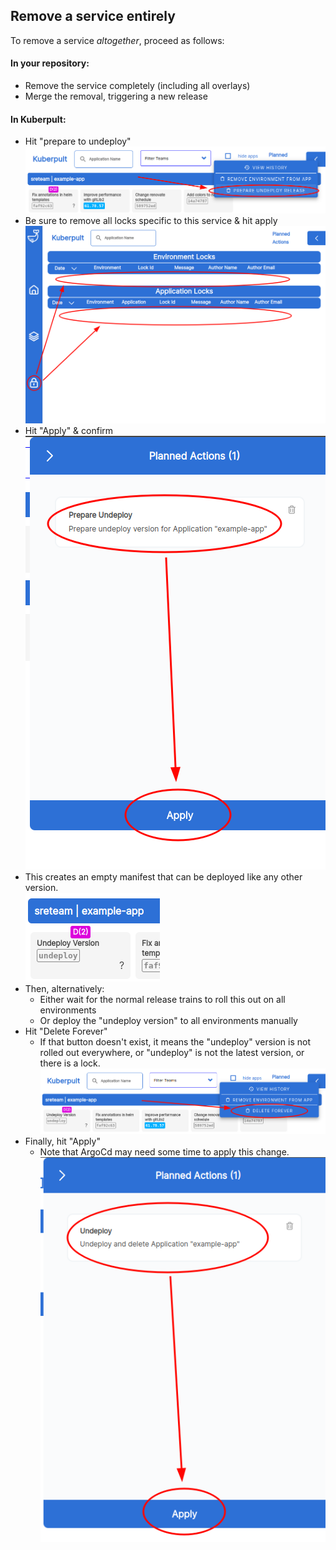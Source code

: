 ## Remove a service entirely

To remove a service _altogether_, proceed as follows:


#### In your repository:

- Remove the service completely (including all overlays)
- Merge the removal, triggering a new release

#### In Kuberpult:

- Hit "prepare to undeploy"  
  ![](../assets/img/undeploy/prepare.png)
- Be sure to remove all locks specific to this service & hit apply  
  ![](../assets/img/undeploy/locks.png)
- Hit "Apply" & confirm  
  ![](../assets/img/undeploy/apply.png)
- This creates an empty manifest that can be deployed like any other version.  
  ![](../assets/img/undeploy/version.png)
- Then, alternatively:
  - Either wait for the normal release trains to roll this out on all environments
  - Or deploy the "undeploy version" to all environments manually
- Hit "Delete Forever"
  - If that button doesn't exist, it means the "undeploy" version is not rolled out everywhere, or "undeploy" is not the latest version, or there is a lock.  
    ![](../assets/img/undeploy/delete_forever.png)
- Finally, hit "Apply"
  - Note that ArgoCd may need some time to apply this change.  
    ![](../assets/img/undeploy/delete_forever_apply.png)
